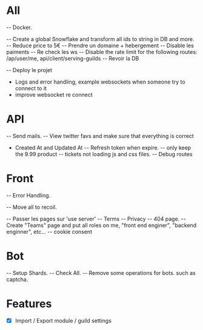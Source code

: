 # All

-- Docker.

-- Create a global Snowflake and transform all ids to string in DB and more.
-- Reduce price to 5€
-- Prendre un domaine + hebergement
-- Disable les paiments
-- Re check les ws
-- Disable the rate limit for the following routes: /ap/user/me, api/client/serving-guilds
-- Revoir la DB

-- Deploy le projet

- Logs and error handling, example websockets when someone try to connect to it
- improve websocket re connect

# API

-- Send mails.
-- View twitter favs and make sure that everything is correct

- Created At and Updated At
  -- Refresh token when expire.
  -- only keep the 9.99 product
  -- tickets not loading js and css files.
  -- Debug routes

# Front

-- Error Handling.

-- Move all to recoil.

-- Passer les pages sur 'use server'
-- Terms
-- Privacy
-- 404 page.
-- Create "Teams" page and put all roles on me, "front end enginer", "backend enginner", etc...
-- cookie consent

# Bot

-- Setup Shards.
-- Check All.
-- Remove some operations for bots. such as captcha.

# Features

- [x] Import / Export module / guild settings
